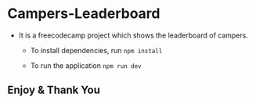 # Campers-Leaderboard

* It is a freecodecamp project which shows the leaderboard of campers.

  * To install dependencies, run 
    `
    npm install
    `
    
  * To run the application
    `
    npm run dev
    `
    
## Enjoy & Thank You
